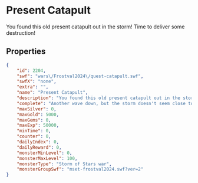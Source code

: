 # Present Catapult

You found this old present catapult out in the storm! Time to deliver some destruction!

## Properties

```json
{
    "id": 2204,
    "swf": "wars\/Frostval2024\/quest-catapult.swf",
    "swfX": "none",
    "extra": "",
    "name": "Present Catapult",
    "description": "You found this old present catapult out in the storm! Time to deliver some destruction!",
    "complete": "Another wave down, but the storm doesn't seem close to ending...",
    "maxSilver": 0,
    "maxGold": 5000,
    "maxGems": 0,
    "maxExp": 50000,
    "minTime": 0,
    "counter": 0,
    "dailyIndex": 0,
    "dailyReward": 0,
    "monsterMinLevel": 0,
    "monsterMaxLevel": 100,
    "monsterType": "Storm of Stars war",
    "monsterGroupSwf": "mset-frostval2024.swf?ver=2"
}
```

